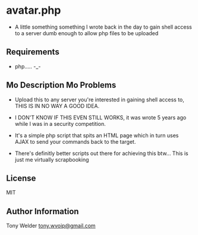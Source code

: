 # avatar.php 

- A little something something I wrote back in the day to gain shell access to a server dumb enough to allow php files to be uploaded

## Requirements

- php..... -_- 

## Mo Description Mo Problems 

- Upload this to any server you're interested in gaining shell access to, THIS IS IN NO WAY A GOOD IDEA.
- I DON'T KNOW IF THIS EVEN STILL WORKS, it was wrote 5 years ago while I was in a security competition.
- It's a simple php script that spits an HTML page which in turn uses AJAX to send your commands back to the target.

- There's definitly better scripts out there for achieving this btw... This is just me virtually scrapbooking 

## License

MIT

## Author Information

Tony Welder
tony.wvoip@gmail.com
